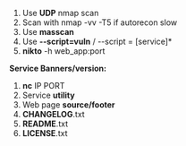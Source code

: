 ﻿
1. Use **UDP** nmap scan
2. Scan with nmap -vv -T5 if autorecon slow
3. Use **masscan**
4. Use **--script=vuln** / --script = [service]*
5. **nikto** -h web_app:port

**Service Banners/version:**
1. **nc** IP PORT
8. Service **utility**
9. Web page **source/footer**
10. **CHANGELOG**.txt
11. **README**.txt
12. **LICENSE**.txt
